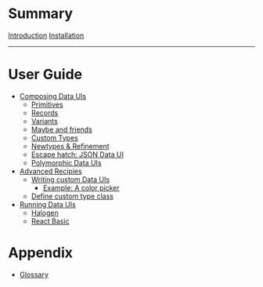 # Summary


[Introduction](./generated/Introduction.md)
[Installation](./generated/Installation.md)

-----------

# User Guide

- [Composing Data UIs](./generated/ComposingDataUIs.md)
  - [Primitives](./generated/ComposingDataUIs/Primitives.md)
  - [Records](./generated/ComposingDataUIs/Records.md)
  - [Variants](./generated/ComposingDataUIs/Variants.md)
  - [Maybe and friends](./generated/ComposingDataUIs/MaybeAndFriends.md)
  - [Custom Types](./generated/ComposingDataUIs/CustomTypes.md)
  - [Newtypes & Refinement]()
  - [Escape hatch: JSON Data UI]()
  - [Polymorphic Data UIs]()
- [Advanced Recipies]()
  - [Writing custom Data UIs]()
    - [Example: A color picker]()
  - [Define custom type class]()
- [Running Data UIs]()
  - [Halogen]()
  - [React Basic]()

# Appendix

- [Glossary](./generated/Glossary.md)